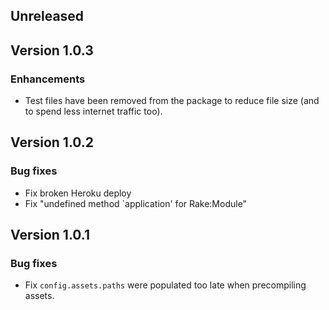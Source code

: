 ## Unreleased

## Version 1.0.3

### Enhancements

* Test files have been removed from the package to reduce
file size (and to spend less internet traffic too).

## Version 1.0.2

### Bug fixes

* Fix broken Heroku deploy
* Fix "undefined method `application' for Rake:Module"

## Version 1.0.1

### Bug fixes

* Fix `config.assets.paths` were populated too late when precompiling assets.
